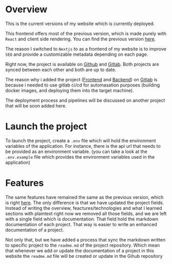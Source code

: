 # Overview 
This is the current versions of my website which is currently deployed.

This frontend offers most of the previous version, which is made purely with `React` and client side rendering. You can find the previous version [here](https://www.amirghedira.com/project/Amir%20Platform%20(FRONT)/ReactJS/5e9f5646b6b4f000174ab1a6).

The reason I switched to `Nextjs` to as a frontend of my website is to improve `SEO` and provide a customizable metadata depending on each page.

Right now, the project is available on [Github](https://github.com/amirghedira/mypersonalweb-nextjs) and [Gitlab](https://gitlab.com/amir-platform/amir-platform-ui).
Both projects are synced between each other and both are up to date.

The reason why i added the project ([Frontend](https://gitlab.com/amir-platform/amir-platform-ui) and [Backend](https://gitlab.com/amir-platform/amir-platform-api)) on [Gitlab](https://gitlab.com/amir-platform) is because i needed to use gitlab ci/cd for automasation purposes (building docker images, and deploying them into the target machine).

The deployment process and pipelines will be discussed on another project that will be soon added here.

# Launch the project
To launch the project, create a `.env` file which will hold the environment variables of the application. For instance, there is the api url that needs to be provided as an environment variable. (you can take a look at the `.env.example` file which provides the environment variables used in the application)

# Features

The same features have remained the same as the previous version, which is right [here](https://www.amirghedira.com/project/Amir%20Platform%20(FRONT)/ReactJS/5e9f5646b6b4f000174ab1a6).
The only difference is that we have updated the project fields. Instead of writing the overview, feactures/technologies and what I learned sections with plaintext right now we removed all those fields, and we are left with a single field which is documentation. That field hold the markdown documentation of each project. That way is easier to write an enhanced documentation of a project.

Not only that, but we have added a process that sync the markdown written to specific project to the `readme.md` of the project repository.  Which mean that whenever we add or update the documentation of a project in this website the `readme.md` file will be created or update in the Gihub repository





